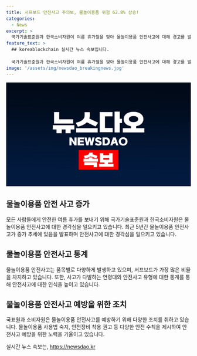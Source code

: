 ```yaml
---
title: 서프보드 안전사고 주의보, 물놀이용품 위험 62.8% 상승!
categories:
  - News
excerpt: >
  국가기술표준원과 한국소비자원이 여름 휴가철을 맞아 물놀이용품 안전사고에 대해 경고를 발했다. 최근 5년간 안전사고는 290건으로 증가하고, 서프보드가 62.8%로 가장 많았다. 20~30대의 안전사고가 절반 이상을 차지했으며, 물리적 충격이 가장 많았다. 또한, 어린이의 물놀이시 안전장비 착용을 당부했으며, 홍보 포스터를 제작하고 배포할 계획이라고 밝혔다. (150자)
feature_text: >
  ## koreablockchain 실시간 뉴스 속보입니다.

  국가기술표준원과 한국소비자원이 여름 휴가철을 맞아 물놀이용품 안전사고에 대해 경고를 발했다. 최근 5년간 안전사고는 290건으로 증가하고, 서프보드가 62.8%로 가장 많았다. 20~30대의 안전사고가 절반 이상을 차지했으며, 물리적 충격이 가장 많았다. 또한, 어린이의 물놀이시 안전장비 착용을 당부했으며, 홍보 포스터를 제작하고 배포할 계획이라고 밝혔다. (150자)
image: '/assets/img/newsdao_breakingnews.jpg'
---
```


<p><img src="/assets/img/newsdao_breakingnews.jpg" alt="koreablockchain 속보" /></p>

<h2 data-ke-size="size26">물놀이용품 안전 사고 증가</h2>

<p data-ke-size="size16">모든 사람들에게 안전한 여름 휴가를 보내기 위해 국가기술표준원과 한국소비자원은 물놀이용품 안전사고에 대한 경각심을 일으키고 있습니다. 최근 5년간 물놀이용품 안전사고가 증가 추세에 있음을 발표하며 안전사고에 대한 경각심을 일으키고 있습니다.</p>

<h2 data-ke-size="size26">물놀이용품 안전사고 통계</h2>

<p data-ke-size="size16">물놀이용품 안전사고는 품목별로 다양하게 발생하고 있으며, 서프보드가 가장 많은 비율을 차지하고 있습니다. 또한, 사고가 다발하는 연령대와 안전사고 유형에 대한 통계를 통해 안전사고에 대한 인식을 높이고 있습니다.</p>

<h2 data-ke-size="size26">물놀이용품 안전사고 예방을 위한 조치</h2>

<p data-ke-size="size16">국표원과 소비자원은 물놀이용품 안전사고를 예방하기 위해 다양한 조치를 취하고 있습니다. 물놀이용품 사용법 숙지, 안전장비 착용 권고 등 다양한 안전 수칙을 제시하여 안전사고 예방을 위한 노력을 기울이고 있습니다.</p>
실시간 뉴스 속보는, <a href="https://newsdao.kr" rel="dofollow">https://newsdao.kr</a>


